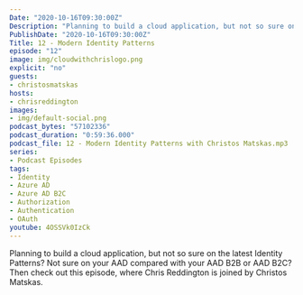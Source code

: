 ```yaml
---
Date: "2020-10-16T09:30:00Z"
Description: "Planning to build a cloud application, but not so sure on the latest Identity Patterns? Not sure on your AAD compared with your AAD B2B or AAD B2C? Then check out this episode, where Chris Reddington is joined by Christos Matskas."
PublishDate: "2020-10-16T09:30:00Z"
Title: 12 - Modern Identity Patterns
episode: "12"
image: img/cloudwithchrislogo.png
explicit: "no"
guests:
- christosmatskas
hosts:
- chrisreddington
images:
- img/default-social.png
podcast_bytes: "57102336"
podcast_duration: "0:59:36.000"
podcast_file: 12 - Modern Identity Patterns with Christos Matskas.mp3
series:
- Podcast Episodes
tags:
- Identity
- Azure AD
- Azure AD B2C
- Authorization
- Authentication
- OAuth
youtube: 4OSSVk0IzCk
---
```

Planning to build a cloud application, but not so sure on the latest Identity Patterns? Not sure on your AAD compared with your AAD B2B or AAD B2C? Then check out this episode, where Chris Reddington is joined by Christos Matskas.